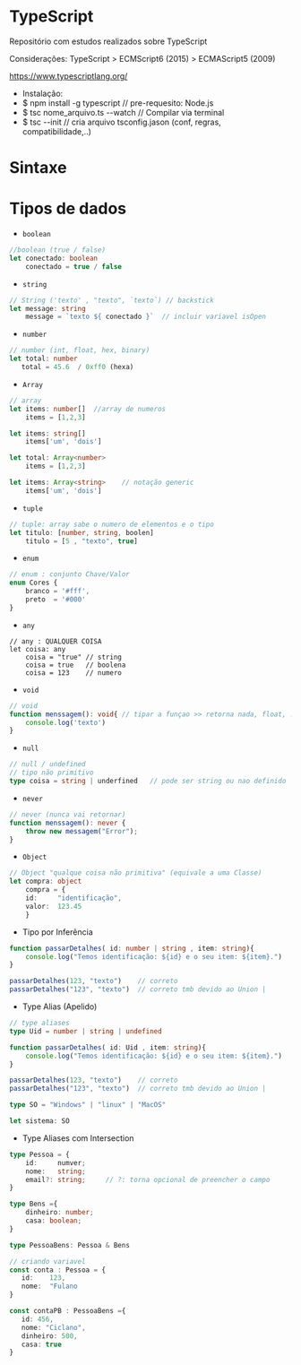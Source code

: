 # TypeScript
Repositório com estudos realizados sobre TypeScript

Considerações: TypeScript > ECMScript6 (2015) > ECMAScript5 (2009)

https://www.typescriptlang.org/

* Instalação:
* $ npm install -g typescript	    // pre-requesito: Node.js
* $ tsc nome_arquivo.ts --watch   // Compilar via terminal
* $ tsc --init                    // cria arquivo tsconfig.jason (conf, regras, compatibilidade,..)

# Sintaxe

# Tipos de dados

 * `boolean`
~~~TypeScript
//boolean (true / false)
let conectado: boolean
    conectado = true / false
~~~

* `string`
~~~TypeScript
// String ('texto' , "texto", `texto`) // backstick
let message: string
    message = `texto ${ conectado }`  // incluir variavel isOpen
~~~

* `number`
~~~TypeScript
// number (int, float, hex, binary)
let total: number
   total = 45.6  / 0xff0 (hexa)
~~~

* `Array`
~~~TypeScript
// array
let items: number[]  //array de numeros
    items = [1,2,3]

let items: string[]
    items['um', 'dois']

let total: Array<number>
    items = [1,2,3]

let items: Array<string>	// notação generic
    items['um', 'dois']
~~~

* `tuple`
~~~TypeScript
// tuple: array sabe o numero de elementos e o tipo
let titulo: [number, string, boolen]
    titulo = [5 , "texto", true]
~~~

* `enum`
~~~TypeScript
// enum : conjunto Chave/Valor
enum Cores {
	branco = '#fff',   
	preto  = '#000'
}
~~~

* `any`
~~~TypeSript
// any : QUALQUER COISA
let coisa: any
    coisa = "true" // string
    coisa = true   // boolena
    coisa = 123    // numero
~~~

* `void`
~~~TypeScript
// void
function menssagem(): void{	// tipar a funçao >> retorna nada, float, ..
	console.log('texto')
}
~~~

* `null`
~~~TypeScript
// null / undefined
// tipo não primitivo
type coisa = string | underfined   // pode ser string ou nao definido
~~~

* `never`
~~~TypeScript
// never (nunca vai retornar)
function menssagem(): never {
	throw new messagem("Error");
}
~~~

* `Object`
~~~TypeScript
// Object "qualque coisa não primitiva" (equivale a uma Classe)
let compra: object
    compra = {
	id: 	"identificação",
	valor: 	123.45
    }

~~~ 

* Tipo por Inferência
~~~TypeScript
function passarDetalhes( id: number | string , item: string){
	console.log("Temos identificação: ${id} e o seu item: ${item}.")
}

passarDetalhes(123, "texto")	// correto
passarDetalhes("123", "texto")	// correto tmb devido ao Union |
~~~

* Type Alias (Apelido)
~~~TypeScript
// type aliases
type Uid = number | string | undefined

function passarDetalhes( id: Uid , item: string){
	console.log("Temos identificação: ${id} e o seu item: ${item}.")
}

passarDetalhes(123, "texto")	// correto
passarDetalhes("123", "texto")	// correto tmb devido ao Union |
~~~

~~~TypeScript
type SO = "Windows" | "linux" | "MacOS"

let sistema: SO
~~~

* Type Aliases com Intersection
~~~TypeScript
type Pessoa = {
	id: 	numver;
	nome: 	string;
	email?: string; 	// ?: torna opcional de preencher o campo
}

type Bens ={
	dinheiro: number;
	casa: boolean;
}

type PessoaBens: Pessoa & Bens
~~~

~~~TypeScript
// criando variavel
const conta : Pessoa = {
   id: 	  123,
   nome:  "Fulano
}

const contaPB : PessoaBens ={
   id: 456,
   nome: "Ciclano",
   dinheiro: 500,
   casa: true
} 
~~~


